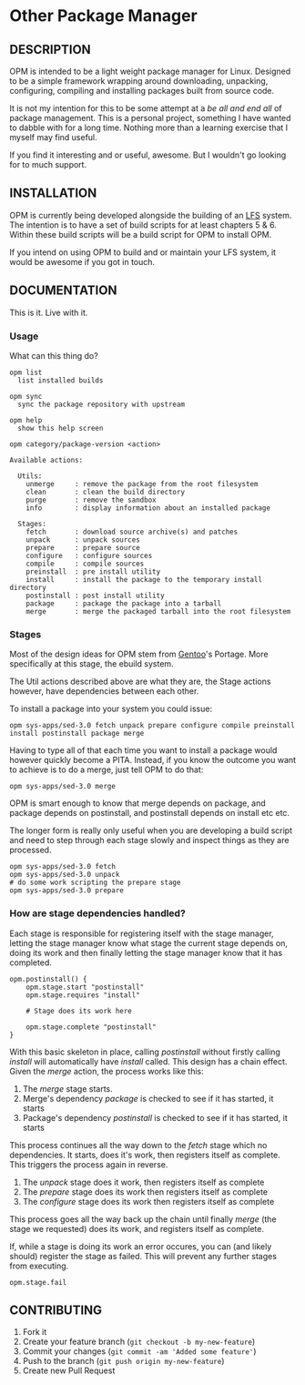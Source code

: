 # Other Package Manager

## DESCRIPTION

OPM is intended to be a light weight package manager for Linux. Designed to be a simple framework wrapping around downloading, unpacking, configuring, compiling and installing packages built from source code.

It is not my intention for this to be some attempt at a _be all and end all_ of package management. This is a personal project, something I have wanted to dabble with for a long time. Nothing more than a learning exercise that I myself may find useful.

If you find it interesting and or useful, awesome. But I wouldn't go looking for to much support.

## INSTALLATION

OPM is currently being developed alongside the building of an [LFS](http://linuxfromscratch.org) system. The intention is to have a set of build scripts for at least chapters 5 & 6. Within these build scripts will be a build script for OPM to install OPM.

If you intend on using OPM to build and or maintain your LFS system, it would be awesome if you got in touch.

## DOCUMENTATION

This is it. Live with it.

### Usage

What can this thing do?

```
opm list
  list installed builds

opm sync
  sync the package repository with upstream

opm help
  show this help screen

opm category/package-version <action>

Available actions:

  Utils:
    unmerge     : remove the package from the root filesystem
    clean       : clean the build directory
    purge       : remove the sandbox
    info        : display information about an installed package

  Stages:
    fetch       : download source archive(s) and patches
    unpack      : unpack sources
    prepare     : prepare source
    configure   : configure sources
    compile     : compile sources
    preinstall  : pre install utility
    install     : install the package to the temporary install directory
    postinstall : post install utility
    package     : package the package into a tarball
    merge       : merge the packaged tarball into the root filesystem
```

### Stages

Most of the design ideas for OPM stem from [Gentoo](http://gentoo.org)'s Portage. More specifically at this stage, the ebuild system.

The Util actions described above are what they are, the Stage actions however, have dependencies between each other.

To install a package into your system you could issue:

```
opm sys-apps/sed-3.0 fetch unpack prepare configure compile preinstall install postinstall package merge
```

Having to type all of that each time you want to install a package would however quickly become a PITA. Instead, if you know the outcome you want to achieve is to do a merge, just tell OPM to do that:

```
opm sys-apps/sed-3.0 merge
```

OPM is smart enough to know that merge depends on package, and package depends on postinstall, and postinstall depends on install etc etc.

The longer form is really only useful when you are developing a build script and need to step through each stage slowly and inspect things as they are processed.

```
opm sys-apps/sed-3.0 fetch
opm sys-apps/sed-3.0 unpack
# do some work scripting the prepare stage
opm sys-apps/sed-3.0 prepare
```

### How are stage dependencies handled?

Each stage is responsible for registering itself with the stage manager, letting the stage manager know what stage the current stage depends on, doing its work and then finally letting the stage manager know that it has completed.

```
opm.postinstall() {
    opm.stage.start "postinstall"
    opm.stage.requires "install"

    # Stage does its work here

    opm.stage.complete "postinstall"
}
```

With this basic skeleton in place, calling _postinstall_ without firstly calling _install_ will automatically have _install_ called. This design has a chain effect. Given the _merge_ action, the process works like this:

1. The _merge_ stage starts.
2. Merge's dependency _package_ is checked to see if it has started, it starts
3. Package's dependency _postinstall_ is checked to see if it has started, it starts

This process continues all the way down to the _fetch_ stage which no dependencies. It starts, does it's work, then registers itself as complete. This triggers the process again in reverse.

1. The _unpack_ stage does it work, then registers itself as complete
2. The _prepare_ stage does its work then registers itself as complete
3. The _configure_ stage does its work then registers itself as complete

This process goes all the way back up the chain until finally _merge_ (the stage we requested) does its work, and registers itself as complete.

If, while a stage is doing its work an error occures, you can (and likely should) register the stage as failed. This will prevent any further stages from executing.

```
opm.stage.fail
```

## CONTRIBUTING

1. Fork it
2. Create your feature branch (`git checkout -b my-new-feature`)
3. Commit your changes (`git commit -am 'Added some feature'`)
4. Push to the branch (`git push origin my-new-feature`)
5. Create new Pull Request
